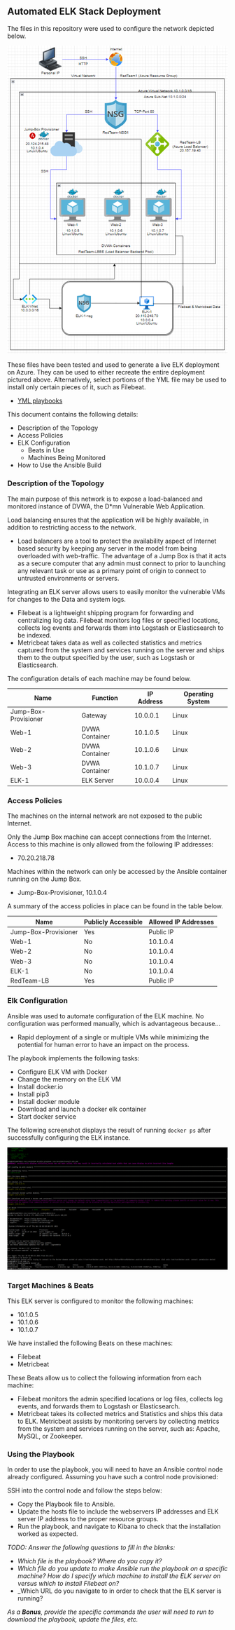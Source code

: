 ## Automated ELK Stack Deployment

The files in this repository were used to configure the network depicted below.

![ELK Stack Diagram for week 13](https://github.com/Equinox0287/Cyber-Security/blob/main/Diagrams/Draw-iO_13F.PNG)

These files have been tested and used to generate a live ELK deployment on Azure. They can be used to either recreate the entire deployment pictured above. Alternatively, select portions of the YML file may be used to install only certain pieces of it, such as Filebeat.

  - [YML playbooks](https://github.com/Equinox0287/Cyber-Security/tree/main/Ansible)

This document contains the following details:
- Description of the Topology
- Access Policies
- ELK Configuration
  - Beats in Use
  - Machines Being Monitored
- How to Use the Ansible Build


### Description of the Topology

The main purpose of this network is to expose a load-balanced and monitored instance of DVWA, the D*mn Vulnerable Web Application.

Load balancing ensures that the application will be highly available, in addition to restricting access to the network.
- Load balancers are a tool to protect the availability aspect of Internet based security by keeping any server in the model from being overloaded with web-traffic. The advantage of a Jump Box is that it acts as a secure computer that any admin must connect to prior to launching any relevant task or use as a primary point of origin to connect to untrusted environments or servers.

Integrating an ELK server allows users to easily monitor the vulnerable VMs for changes to the Data and system logs.
- Filebeat is a lightweight shipping program for forwarding and centralizing log data. Filebeat monitors log files or specified locations, collects log events and forwards them into Logstash or Elasticsearch to be indexed.
- Metricbeat takes data as well as collected statistics and metrics captured from the system and services running on the server and ships them to the output specified by the user, such as Logstash or Elasticsearch. 

The configuration details of each machine may be found below.

| Name                 | Function     | IP Address | Operating System |
|----------------------|--------------|------------|------------------|
| Jump-Box-Provisioner | Gateway      | 10.0.0.1   | Linux            |
| Web-1                |DVWA Container| 10.1.0.5   | Linux            |
| Web-2                |DVWA Container| 10.1.0.6   | Linux            |
| Web-3                |DVWA Container| 10.1.0.7   | Linux            |
| ELK-1                | ELK Server   | 10.0.0.4   | Linux            |

### Access Policies

The machines on the internal network are not exposed to the public Internet. 

Only the Jump Box machine can accept connections from the Internet. Access to this machine is only allowed from the following IP addresses:
- 70.20.218.78

Machines within the network can only be accessed by the Ansible container running on the Jump Box.
- Jump-Box-Provisioner, 10.1.0.4

A summary of the access policies in place can be found in the table below.

| Name                 | Publicly Accessible | Allowed IP Addresses |
|----------------------|---------------------|----------------------|
| Jump-Box-Provisioner | Yes                 | Public IP            |
| Web-1                | No                  | 10.1.0.4             |
| Web-2                | No                  | 10.1.0.4             |
| Web-3                | No                  | 10.1.0.4             |
| ELK-1                | No                  | 10.1.0.4             |
| RedTeam-LB           | Yes                 | Public IP            |

### Elk Configuration

Ansible was used to automate configuration of the ELK machine. No configuration was performed manually, which is advantageous because...
- Rapid deployment of a single or multiple VMs while minimizing the potential for human error to have an impact on the process.

The playbook implements the following tasks:
- Configure ELK VM with Docker
- Change the memory on the ELK VM
- Install docker.io
- Install pip3
- Install docker module
- Download and launch a docker elk container
- Start docker service

The following screenshot displays the result of running `docker ps` after successfully configuring the ELK instance.

![Docker ps output](https://github.com/Equinox0287/Cyber-Security/blob/main/Images/ELK_Screenshot_part-4_Step-9.PNG)

### Target Machines & Beats
This ELK server is configured to monitor the following machines:
- 10.1.0.5
- 10.1.0.6
- 10.1.0.7

We have installed the following Beats on these machines:
- Filebeat
- Metricbeat

These Beats allow us to collect the following information from each machine:
- Filebeat monitors the admin specified locations or log files, collects log events, and forwards them to Logstash or Elasticsearch.
- Metricbeat takes its collected metrics and Statistics and ships this data to ELK. Metricbeat assists by monitoring servers by collecting metrics from the system and services running on the server, such as: Apache, MySQL, or Zookeeper.

### Using the Playbook
In order to use the playbook, you will need to have an Ansible control node already configured. Assuming you have such a control node provisioned: 

SSH into the control node and follow the steps below:
- Copy the Playbook file to Ansible.
- Update the hosts file to include the webservers IP addresses and ELK server IP address to the proper resource groups.
- Run the playbook, and navigate to Kibana to check that the installation worked as expected.

_TODO: Answer the following questions to fill in the blanks:_
- _Which file is the playbook? Where do you copy it?_
- _Which file do you update to make Ansible run the playbook on a specific machine? How do I specify which machine to install the ELK server on versus which to install Filebeat on?_
- _Which URL do you navigate to in order to check that the ELK server is running?

_As a **Bonus**, provide the specific commands the user will need to run to download the playbook, update the files, etc._
